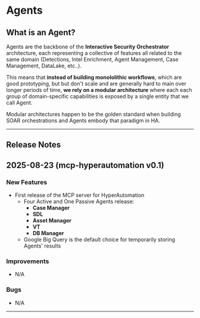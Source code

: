 # Agents

## What is an Agent?

Agents are the backbone of the **Interactive Security Orchestrator** architecture, each representing a collective of features all related to the same domain (Detections, Intel Enrichment, Agent Management, Case Management, DataLake, etc..).

This means that **instead of building monololithic workflows**, which are good prototyping, but but don't scale and are generally hard to main over longer periods of time, **we rely on a modular architecture** where each each group of domain-specific capabilities is exposed by a single entity that we call Agent.

Modular architectures happen to be the golden standard when building SOAR orchestrations and Agents embody that paradigm in HA.



---
## Release Notes
## 2025-08-23 (mcp-hyperautomation v0.1)

### New Features

- First release of the MCP server for HyperAutomation
  - Four Active and One Passive Agents release:
    - **Case Manager**
    - **SDL**
    - **Asset Manager**
    - **VT**
    - **DB Manager**
  - Google Big Query is the default choice for temporarily storing Agents' results
 
### Improvements
- N/A
### Bugs
- N/A
---
